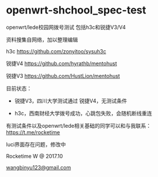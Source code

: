 # openwrt-shchool_spec-test
openwrt/lede校园网拨号测试
包括h3c和锐捷V3/V4

资料搜集自网络，加以整理编辑

h3c https://github.com/zonyitoo/sysuh3c

锐捷V4 https://github.com/hyrathb/mentohust

锐捷V3 https://github.com/HustLion/mentohust

目前状态：

* 锐捷V3，四川大学测试通过
锐捷V4，无测试条件

* h3c，西南财经大学拨号成功，心跳包失败，会随机断线重连

有测试条件以及openwrt/lede相关基础的同学可以和与我联系：https://t.me/rocketime

luci界面存在问题，修改中

Rocketime W @ 2017.10

wangbinyu123@gmail.com
